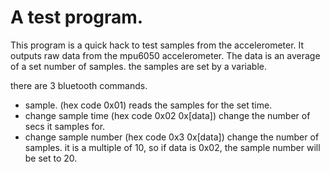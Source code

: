 # A test program.
This program is a quick hack to test samples from the accelerometer. 
It outputs raw data from the mpu6050 accelerometer. The data is an average of a set number of samples. 
the samples are set by a variable.

there are 3 bluetooth commands. 
- sample. (hex code 0x01)
reads the samples for the set time.  
-  change sample time (hex code 0x02 0x[data])
change the number of secs it samples for. 
- change sample number (hex code 0x3 0x[data])
change the number of samples. it is a multiple of 10, so if data is 0x02, the sample number will be set to 20. 
